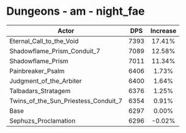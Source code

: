 # Dungeons - am - night_fae
| Actor | DPS | Increase |
|---|:---:|:---:|
|Eternal_Call_to_the_Void|7393|17.41%|
|Shadowflame_Prism_Conduit_7|7089|12.58%|
|Shadowflame_Prism|7011|11.34%|
|Painbreaker_Psalm|6406|1.73%|
|Judgment_of_the_Arbiter|6400|1.64%|
|Talbadars_Stratagem|6376|1.25%|
|Twins_of_the_Sun_Priestess_Conduit_7|6354|0.91%|
|Base|6297|0.00%|
|Sephuzs_Proclamation|6296|-0.02%|
